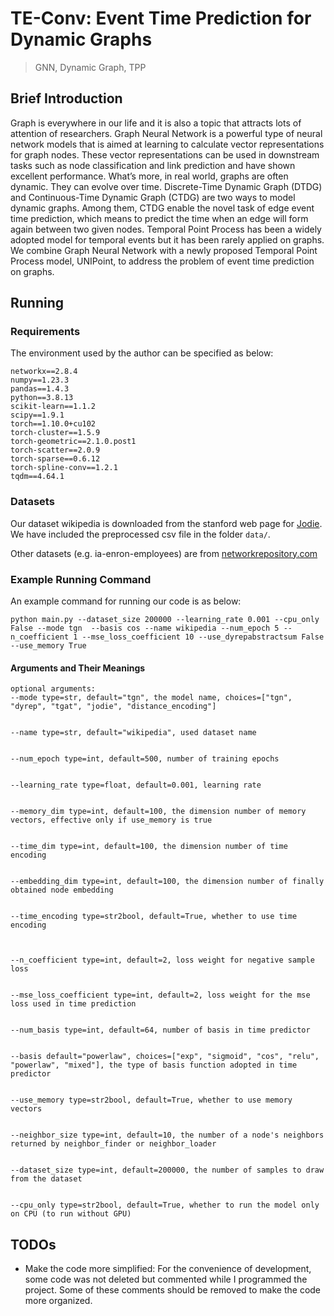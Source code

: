 # TE-Conv: Event Time Prediction for Dynamic Graphs

> GNN,  Dynamic Graph, TPP




## Brief Introduction

Graph is everywhere in our life and it is also a topic that attracts lots of attention of researchers. Graph Neural Network is a powerful type of neural network models that is aimed at learning to calculate vector representations for graph nodes. These vector representations can be used in downstream tasks such as node classification and link prediction and have shown excellent performance. What’s more, in real world, graphs are often dynamic. They can evolve over time. Discrete-Time Dynamic Graph (DTDG) and Continuous-Time Dynamic Graph (CTDG) are two ways to model dynamic graphs. Among them, CTDG enable the novel task of edge event time prediction, which means to predict the time when an edge will form again between two given nodes. Temporal Point Process has been a widely adopted model for temporal events but it has been rarely applied on graphs. We combine Graph Neural Network with a newly proposed Temporal Point Process model, UNIPoint, to address the problem of event time prediction on graphs.



## Running

### Requirements

The environment used by the author can be specified as below:

```{bash}
networkx==2.8.4
numpy==1.23.3
pandas==1.4.3
python==3.8.13
scikit-learn==1.1.2
scipy==1.9.1
torch==1.10.0+cu102
torch-cluster==1.5.9
torch-geometric==2.1.0.post1
torch-scatter==2.0.9
torch-sparse==0.6.12
torch-spline-conv==1.2.1
tqdm==4.64.1
```

### Datasets

Our dataset wikipedia is downloaded from the stanford web page for [Jodie](http://snap.stanford.edu/jodie/). We have included the preprocessed csv file in the folder ```data/```. 

Other datasets (e.g. ia-enron-employees) are from
[networkrepository.com](https://networkrepository.com/)


### Example Running Command

An example command for running our code is as below:
```{bash}
python main.py --dataset_size 200000 --learning_rate 0.001 --cpu_only False --mode tgn  --basis cos --name wikipedia --num_epoch 5 --n_coefficient 1 --mse_loss_coefficient 10 --use_dyrepabstractsum False --use_memory True
```


#### Arguments and Their Meanings

```{txt}
optional arguments:
--mode type=str, default="tgn", the model name, choices=["tgn", "dyrep", "tgat", "jodie", "distance_encoding"]


--name type=str, default="wikipedia", used dataset name


--num_epoch type=int, default=500, number of training epochs


--learning_rate type=float, default=0.001, learning rate


--memory_dim type=int, default=100, the dimension number of memory vectors, effective only if use_memory is true


--time_dim type=int, default=100, the dimension number of time encoding


--embedding_dim type=int, default=100, the dimension number of finally obtained node embedding


--time_encoding type=str2bool, default=True, whether to use time encoding



--n_coefficient type=int, default=2, loss weight for negative sample loss


--mse_loss_coefficient type=int, default=2, loss weight for the mse loss used in time prediction


--num_basis type=int, default=64, number of basis in time predictor


--basis default="powerlaw", choices=["exp", "sigmoid", "cos", "relu", "powerlaw", "mixed"], the type of basis function adopted in time predictor


--use_memory type=str2bool, default=True, whether to use memory vectors


--neighbor_size type=int, default=10, the number of a node's neighbors returned by neighbor_finder or neighbor_loader


--dataset_size type=int, default=200000, the number of samples to draw from the dataset


--cpu_only type=str2bool, default=True, whether to run the model only on CPU (to run without GPU)

```

## TODOs 
* Make the code more simplified: For the convenience of development, some code was not deleted but commented while I programmed the project. Some of these comments should be removed to make the code more organized.


